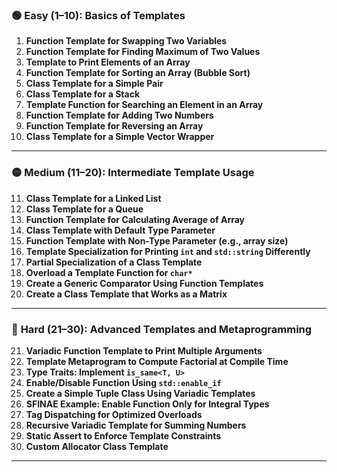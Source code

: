 
### 🟢 **Easy (1–10): Basics of Templates**

1. **Function Template for Swapping Two Variables**
2. **Function Template for Finding Maximum of Two Values**
3. **Template to Print Elements of an Array**
4. **Function Template for Sorting an Array (Bubble Sort)**
5. **Class Template for a Simple Pair**
6. **Class Template for a Stack**
7. **Template Function for Searching an Element in an Array**
8. **Function Template for Adding Two Numbers**
9. **Function Template for Reversing an Array**
10. **Class Template for a Simple Vector Wrapper**

---

### 🟡 **Medium (11–20): Intermediate Template Usage**

11. **Class Template for a Linked List**
12. **Class Template for a Queue**
13. **Function Template for Calculating Average of Array**
14. **Class Template with Default Type Parameter**
15. **Function Template with Non-Type Parameter (e.g., array size)**
16. **Template Specialization for Printing `int` and `std::string` Differently**
17. **Partial Specialization of a Class Template**
18. **Overload a Template Function for `char*`**
19. **Create a Generic Comparator Using Function Templates**
20. **Create a Class Template that Works as a Matrix**

---

### 🔴 **Hard (21–30): Advanced Templates and Metaprogramming**

21. **Variadic Function Template to Print Multiple Arguments**
22. **Template Metaprogram to Compute Factorial at Compile Time**
23. **Type Traits: Implement `is_same<T, U>`**
24. **Enable/Disable Function Using `std::enable_if`**
25. **Create a Simple Tuple Class Using Variadic Templates**
26. **SFINAE Example: Enable Function Only for Integral Types**
27. **Tag Dispatching for Optimized Overloads**
28. **Recursive Variadic Template for Summing Numbers**
29. **Static Assert to Enforce Template Constraints**
30. **Custom Allocator Class Template**

---

